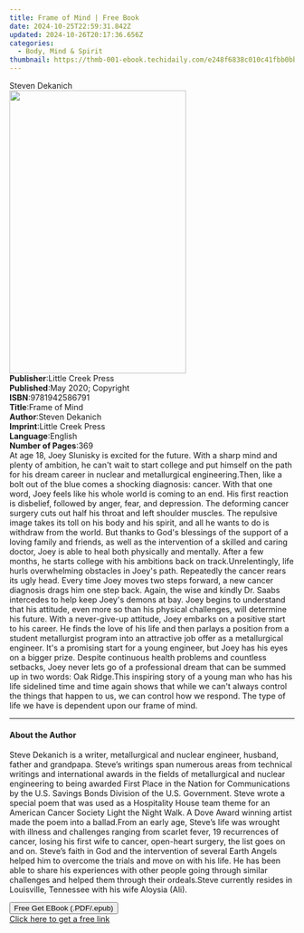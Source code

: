 ```yaml
---
title: Frame of Mind | Free Book
date: 2024-10-25T22:59:31.842Z
updated: 2024-10-26T20:17:36.656Z
categories:
  - Body, Mind & Spirit
thumbnail: https://thmb-001-ebook.techidaily.com/e248f6838c010c41fbb0bbf84e5de690646c7b978c50408f4454e52a26ddfe6c.jpg
---
```

<main id="book-container">
  <div class="flex flex-col">
    <div class="book-brief flex-1 py-6 px-4 sm:p-6 md:py-10 md:px-8">
      <!-- brief-->
      <div class="book-brief-main">Steven Dekanich</div>
    </div>
    <div
      class="book-meta-info flex-1 grid gap-4 col-start-1 col-end-3 row-start-1 sm:mb-6 sm:grid-cols-4 lg:gap-6 lg:col-start-2 lg:row-end-6 lg:row-span-6 lg:mb-0"
    >
      <div
        class="book-meta-info-left place-content-center mt-4 p-4 text-sm leading-6 col-start-2 col-span-2 dark:text-slate-400"
      >
        <img
          class="w-full h-500 object-cover rounded-lg sm:h-255 sm:col-span-2 lg:col-span-full"
          src="https://img-001-ebook.techidaily.com/c10d296c4b2eab2cc3dbf8995885151ec8a44227420bd6655cfe7d0bbac03d30.jpg"
          alt=""
          width="312"
          height="500"
        />
      </div>
      <div
        class="book-meta-info-right mt-2 col-start-1 row-start-2 col-span-3 self-center"
      >
        <!-- meta data  -->
        <div class="flex flex-col px-4 md:px-8">
          <div class="flex-1">
            <strong>Publisher</strong>:<span class="px-2"
              >Little Creek Press</span
            >
          </div>
          <div class="flex-1">
            <strong>Published</strong>:<span class="px-2"
              >May 2020; Copyright</span
            >
          </div>
          <div class="flex-1">
            <strong>ISBN</strong>:<span class="px-2">9781942586791</span>
          </div>
          <div class="flex-1">
            <strong>Title</strong>:<span class="px-2">Frame of Mind</span>
          </div>
          <div class="flex-1">
            <strong>Author</strong>:<span class="px-2">Steven Dekanich</span>
          </div>
          <div class="flex-1">
            <strong>Imprint</strong>:<span class="px-2"
              >Little Creek Press</span
            >
          </div>
          <div class="flex-1">
            <strong>Language</strong>:<span class="px-2">English</span>
          </div>
          <div class="flex-1">
            <strong>Number of Pages</strong>:<span class="px-2">369</span>
          </div>
        </div>
      </div>
    </div>
    <div class="book-description flex-1 py-6 px-4 sm:p-6 md:py-10 md:px-8">
      <div class="book-description-main">
        <div accordion-content="" id="description">
          At age 18, Joey Slunisky is excited for the future. With a sharp mind
          and plenty of ambition, he can't wait to start college and put himself
          on the path for his dream career in nuclear and metallurgical
          engineering.Then, like a bolt out of the blue comes a shocking
          diagnosis: cancer. With that one word, Joey feels like his whole world
          is coming to an end. His first reaction is disbelief, followed by
          anger, fear, and depression. The deforming cancer surgery cuts out
          half his throat and left shoulder muscles. The repulsive image takes
          its toll on his body and his spirit, and all he wants to do is
          withdraw from the world. But thanks to God's blessings of the support
          of a loving family and friends, as well as the intervention of a
          skilled and caring doctor, Joey is able to heal both physically and
          mentally. After a few months, he starts college with his ambitions
          back on track.Unrelentingly, life hurls overwhelming obstacles in
          Joey's path. Repeatedly the cancer rears its ugly head. Every time
          Joey moves two steps forward, a new cancer diagnosis drags him one
          step back. Again, the wise and kindly Dr. Saabs intercedes to help
          keep Joey's demons at bay. Joey begins to understand that his
          attitude, even more so than his physical challenges, will determine
          his future. With a never-give-up attitude, Joey embarks on a positive
          start to his career. He finds the love of his life and then parlays a
          position from a student metallurgist program into an attractive job
          offer as a metallurgical engineer. It's a promising start for a young
          engineer, but Joey has his eyes on a bigger prize. Despite continuous
          health problems and countless setbacks, Joey never lets go of a
          professional dream that can be summed up in two words: Oak Ridge.This
          inspiring story of a young man who has his life sidelined time and
          time again shows that while we can't always control the things that
          happen to us, we can control how we respond. The type of life we have
          is dependent upon our frame of mind.
        </div>
        <div class="accordion-fader"></div>
      </div>
    </div>
    <div class="book-excerpts flex-1 py-6 px-4 sm:p-6 md:py-10 md:px-8">
      <!-- excerpts-->
      <div class="book-excerpts-main">
        <hr />
        <h4 class="placeholder placeholder-heading">
          <span>About the Author</span>
        </h4>
        <p>
          Steve Dekanich is a writer, metallurgical and nuclear engineer,
          husband, father and grandpapa. Steve’s writings span numerous areas
          from technical writings and international awards in the fields of
          metallurgical and nuclear engineering to being awarded First Place in
          the Nation for Communications by the U.S. Savings Bonds Division of
          the U.S. Government. Steve wrote a special poem that was used as a
          Hospitality House team theme for an American Cancer Society Light the
          Night Walk. A Dove Award winning artist made the poem into a
          ballad.From an early age, Steve’s life was wrought with illness and
          challenges ranging from scarlet fever, 19 recurrences of cancer,
          losing his first wife to cancer, open-heart surgery, the list goes on
          and on. Steve’s faith in God and the intervention of several Earth
          Angels helped him to overcome the trials and move on with his life. He
          has been able to share his experiences with other people going through
          similar challenges and helped them through their ordeals.Steve
          currently resides in Louisville, Tennessee with his wife Aloysia
          (Ali).
        </p>
      </div>
    </div>
    <div
      class="book-about-author flex-1 py-6 px-4 sm:p-6 md:py-10 md:px-8"
    ></div>
    <div class="book-free-get flex-1 py-6 px-4 sm:p-6 md:py-10 md:px-8">
      <button
        id="btn-free-get"
        class="bg-blue-500 hover:bg-blue-700 text-white font-bold py-2 px-4 rounded"
      >
        Free Get EBook (.PDF/.epub)
      </button>
      <div id="countdown-display" class="px-2 text-lg mt-2"></div>
      <a
        id="free-link"
        class="hidden bg-blue-500 hover:bg-blue-700 text-white font-bold py-2 px-4 rounded"
        href="https://www.ebooks.com/en-us/book/210044108/frame-of-mind/steven-dekanich/"
        target="_blank"
        >Click here to get a free link</a
      >
    </div>
    <script>
      let countdownTime = 0;
      let countdownInterval = null;
      document
        .getElementById('btn-free-get')
        .addEventListener('click', startCountdown);
      function startCountdown() {
        countdownTime = new Date().getTime() + 60000 * 3;
        countdownInterval = setInterval(updateCountdown, 1000);
        document.getElementById('btn-free-get').disabled = true;
        document
          .getElementById('btn-free-get')
          .classList.add('bg-gray-500', 'cursor-not-allowed');
      }
      function updateCountdown() {
        let currentTime = new Date().getTime();
        let timeLeft = countdownTime - currentTime;
        let secondsLeft = Math.floor(timeLeft / 1000);
        document.getElementById('countdown-display').innerHTML =
          `Remaining time: ${secondsLeft} seconds.`;
        if (secondsLeft <= 0) {
          clearInterval(countdownInterval);
          document.getElementById('btn-free-get').classList.add('hidden');
          document.getElementById('free-link').classList.remove('hidden');
          document.getElementById('countdown-display').innerHTML = '';
        }
      }
    </script>
  </div>
</main>

<ins class="adsbygoogle"
      style="display:block"
      data-ad-client="ca-pub-7571918770474297"
      data-ad-slot="8358498916"
      data-ad-format="auto"
      data-full-width-responsive="true"></ins>
    